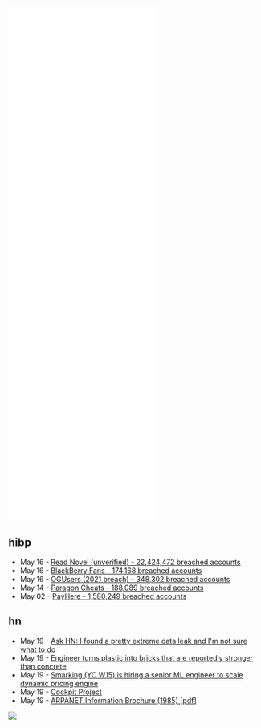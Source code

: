 ![Metrics](https://raw.githubusercontent.com/phixion/phixion/master/metrics.svg)

## hibp

<!--
for https://github.com/phixion/phixion/blob/main/.github/workflows/feeds.yml
-->
<!--START_SECTION:haveibeenpwnd-->
- May 16 - [Read Novel (unverified) - 22,424,472 breached accounts](https://haveibeenpwned.com/PwnedWebsites#ReadNovel)
- May 16 - [BlackBerry Fans - 174,168 breached accounts](https://haveibeenpwned.com/PwnedWebsites#BlackBerryFans)
- May 16 - [OGUsers (2021 breach) - 348,302 breached accounts](https://haveibeenpwned.com/PwnedWebsites#OGUsers2021)
- May 14 - [Paragon Cheats - 188,089 breached accounts](https://haveibeenpwned.com/PwnedWebsites#ParagonCheats)
- May 02 - [PayHere - 1,580,249 breached accounts](https://haveibeenpwned.com/PwnedWebsites#PayHere)
<!--END_SECTION:haveibeenpwnd-->

## hn

<!--
for https://github.com/phixion/phixion/blob/main/.github/workflows/feeds.yml
-->
<!--START_SECTION:hn-->
- May 19 - [Ask HN: I found a pretty extreme data leak and I'm not sure what to do](https://news.ycombinator.com/item?id=31441304)
- May 19 - [Engineer turns plastic into bricks that are reportedly stronger than concrete](https://peopleofcolorintech.com/break-into-tech/trash-has-value-black-woman-engineer-turns-plastic-into-bricks-that-are-reportedly-stronger-than-concrete/)
- May 19 - [Smarking (YC W15) is hiring a senior ML engineer to scale dynamic pricing engine](https://jobs.lever.co/smarking/01b7a4c5-28ce-4a4c-9c88-d4cad6c01c76)
- May 19 - [Cockpit Project](https://cockpit-project.org/)
- May 19 - [ARPANET Information Brochure (1985) [pdf]](https://apps.dtic.mil/sti/pdfs/ADA164353.pdf)
<!--END_SECTION:hn-->

<!--
for https://yhype.me
-->
![](https://hit.yhype.me/github/profile?user_id=13013670)
